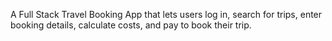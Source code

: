 A Full Stack Travel Booking App that lets users log in, search for trips, enter booking details, calculate costs, and pay to book their trip.

